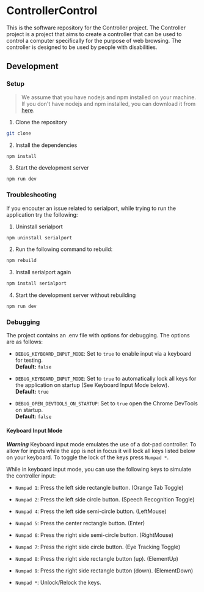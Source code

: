 # ControllerControl

This is the software repository for the Controller project. The Controller project is a project that aims to create a controller that can be used to control a computer specifically for the purpose of web browsing. The controller is designed to be used by people with disabilities.

## Development

### Setup

> We assume that you have nodejs and npm installed on your machine.
> If you don't have nodejs and npm installed, you can download it from [here](https://nodejs.org/en/download/).

1. Clone the repository

```bash
git clone 
```

2. Install the dependencies

```bash
npm install
```

3. Start the development server

```bash
npm run dev
```

### Troubleshooting

If you encouter an issue related to serialport, while trying to run the application try the following:

1. Uninstall serialport

```bash
npm uninstall serialport
```

2. Run the following command to rebuild:

```bash
npm rebuild
```

3. Install serialport again

```bash
npm install serialport
```

4. Start the development server without rebuilding

```bash
npm run dev
```

### Debugging

The project contains an .env file with options for debugging. The options are as follows:

- `DEBUG_KEYBOARD_INPUT_MODE`: Set to `true` to enable input via a keyboard for testing.<br>
**Default:** `false`

- `DEBUG_KEYBOARD_INPUT_MODE`: Set to `true` to automatically lock all keys for the application on startup (See Keyboard Input Mode below).<br>
**Default:** `true`

- `DEBUG_OPEN_DEVTOOLS_ON_STARTUP`: Set to `true` open the Chrome DevTools on startup.<br>
**Default:** `false`

#### Keyboard Input Mode

***Warning***
Keyboard input mode emulates the use of a dot-pad controller. To allow for inputs while the app is not in focus it will lock all keys listed below on your keyboard. To toggle the lock of the keys press `Numpad *`.

While in keyboard input mode, you can use the following keys to simulate the controller input:

- `Numpad 1`: Press the left side rectangle button. (Orange Tab Toggle)
- `Numpad 2`: Press the left side circle button. (Speech Recognition Toggle)
- `Numpad 4`: Press the left side semi-circle button. (LeftMouse)
- `Numpad 5`: Press the center rectangle button. (Enter)
- `Numpad 6`: Press the right side semi-circle button. (RightMouse)
- `Numpad 7`: Press the right side circle button. (Eye Tracking Toggle)
- `Numpad 8`: Press the right side rectangle button (up). (ElementUp)
- `Numpad 9`: Press the right side rectangle button (down). (ElementDown)

- `Numpad *`: Unlock/Relock the keys.
